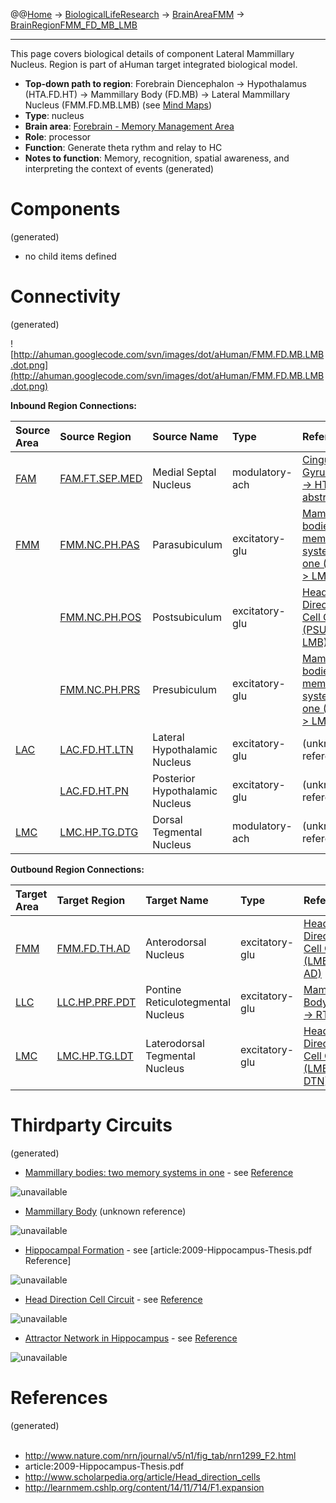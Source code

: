 @@[Home](Home.md) -> [BiologicalLifeResearch](BiologicalLifeResearch.md) -> [BrainAreaFMM](BrainAreaFMM.md) -> [BrainRegionFMM\_FD\_MB\_LMB](BrainRegionFMM_FD_MB_LMB.md)

---


This page covers biological details of component Lateral Mammillary Nucleus.
Region is part of aHuman target integrated biological model.

  * **Top-down path to region**: Forebrain Diencephalon -> Hypothalamus (HTA.FD.HT) -> Mammillary Body (FD.MB) -> Lateral Mammillary Nucleus (FMM.FD.MB.LMB) (see [Mind Maps](OverallMindMaps.md))
  * **Type**: nucleus
  * **Brain area**: [Forebrain - Memory Management Area](BrainAreaFMM.md)
  * **Role**: processor
  * **Function**: Generate theta rythm and relay to HC
  * **Notes to function**: Memory, recognition, spatial awareness, and interpreting the context of events
(generated)
# Components #
(generated)


  * no child items defined

# Connectivity #
(generated)


![http://ahuman.googlecode.com/svn/images/dot/aHuman/FMM.FD.MB.LMB.dot.png](http://ahuman.googlecode.com/svn/images/dot/aHuman/FMM.FD.MB.LMB.dot.png)

**Inbound Region Connections:**

| **Source Area** | **Source Region** | **Source Name** | **Type** | **Reference** |
|:----------------|:------------------|:----------------|:---------|:--------------|
| [FAM](BrainAreaFAM.md) | [FAM.FT.SEP.MED](BrainRegionFAM_FT_SEP_MED.md) | Medial Septal Nucleus | modulatory-ach | [Cingulate Gyrus (SEP -> HT, abstract)](http://www.thebrainlabs.com) |
| [FMM](BrainAreaFMM.md) | [FMM.NC.PH.PAS](BrainRegionFMM_NC_PH_PAS.md) | Parasubiculum   | excitatory-glu | [Mammillary bodies: two memory systems in one (PAS -> LMB)](http://www.nature.com/nrn/journal/v5/n1/fig_tab/nrn1299_F2.html) |
|                 | [FMM.NC.PH.POS](BrainRegionFMM_NC_PH_POS.md) | Postsubiculum   | excitatory-glu | [Head Direction Cell Circuit (PSUB -> LMB)](http://www.scholarpedia.org/article/Head_direction_cells) |
|                 | [FMM.NC.PH.PRS](BrainRegionFMM_NC_PH_PRS.md) | Presubiculum    | excitatory-glu | [Mammillary bodies: two memory systems in one (PRS -> LMB)](http://www.nature.com/nrn/journal/v5/n1/fig_tab/nrn1299_F2.html) |
| [LAC](BrainAreaLAC.md) | [LAC.FD.HT.LTN](BrainRegionLAC_FD_HT_LTN.md) | Lateral Hypothalamic Nucleus | excitatory-glu | (unknown reference) |
|                 | [LAC.FD.HT.PN](BrainRegionLAC_FD_HT_PN.md) | Posterior Hypothalamic Nucleus | excitatory-glu | (unknown reference) |
| [LMC](BrainAreaLMC.md) | [LMC.HP.TG.DTG](BrainRegionLMC_HP_TG_DTG.md) | Dorsal Tegmental Nucleus | modulatory-ach | (unknown reference) |

**Outbound Region Connections:**

| **Target Area** | **Target Region** | **Target Name** | **Type** | **Reference** |
|:----------------|:------------------|:----------------|:---------|:--------------|
| [FMM](BrainAreaFMM.md) | [FMM.FD.TH.AD](BrainRegionFMM_FD_TH_AD.md) | Anterodorsal Nucleus | excitatory-glu | [Head Direction Cell Circuit (LMB -> AD)](http://www.scholarpedia.org/article/Head_direction_cells) |
| [LLC](BrainAreaLLC.md) | [LLC.HP.PRF.PDT](BrainRegionLLC_HP_PRF_PDT.md) | Pontine Reticulotegmental Nucleus | excitatory-glu | [Mammillary Body (LMB -> RTG)](http://ahuman.googlecode.com/svn/images/wiki/research/biomodel/mb.jpg) |
| [LMC](BrainAreaLMC.md) | [LMC.HP.TG.LDT](BrainRegionLMC_HP_TG_LDT.md) | Laterodorsal Tegmental Nucleus | excitatory-glu | [Head Direction Cell Circuit (LMB -> DTN)](http://www.scholarpedia.org/article/Head_direction_cells) |

# Thirdparty Circuits #
(generated)

  * [Mammillary bodies: two memory systems in one](http://www.nature.com/nrn/journal/v5/n1/images/nrn1299-f2.jpg) - see [Reference](http://www.nature.com/nrn/journal/v5/n1/fig_tab/nrn1299_F2.html)

<img src='http://www.nature.com/nrn/journal/v5/n1/images/nrn1299-f2.jpg' alt='unavailable'>

<ul><li><a href='http://ahuman.googlecode.com/svn/images/wiki/research/biomodel/mb.jpg'>Mammillary Body</a> (unknown reference)</li></ul>

<img src='http://ahuman.googlecode.com/svn/images/wiki/research/biomodel/mb.jpg' alt='unavailable'>

<ul><li><a href='http://ahuman.googlecode.com/svn/images/wiki/research/brain/HF.jpg'>Hippocampal Formation</a> - see [article:2009-Hippocampus-Thesis.pdf Reference]</li></ul>

<img src='http://ahuman.googlecode.com/svn/images/wiki/research/brain/HF.jpg' alt='unavailable'>

<ul><li><a href='http://www.scholarpedia.org/w/images/6/63/Taube_Figure_5a.png'>Head Direction Cell Circuit</a> - see <a href='http://www.scholarpedia.org/article/Head_direction_cells'>Reference</a></li></ul>

<img src='http://www.scholarpedia.org/w/images/6/63/Taube_Figure_5a.png' alt='unavailable'>

<ul><li><a href='http://learnmem.cshlp.org/content/14/11/714/F1.large.jpg'>Attractor Network in Hippocampus</a> - see <a href='http://learnmem.cshlp.org/content/14/11/714/F1.expansion'>Reference</a></li></ul>

<img src='http://learnmem.cshlp.org/content/14/11/714/F1.large.jpg' alt='unavailable'>


<h1>References</h1>
(generated)<br>
<br>
<ul><li><a href='http://www.nature.com/nrn/journal/v5/n1/fig_tab/nrn1299_F2.html'>http://www.nature.com/nrn/journal/v5/n1/fig_tab/nrn1299_F2.html</a>
</li><li>article:2009-Hippocampus-Thesis.pdf<br>
</li><li><a href='http://www.scholarpedia.org/article/Head_direction_cells'>http://www.scholarpedia.org/article/Head_direction_cells</a>
</li><li><a href='http://learnmem.cshlp.org/content/14/11/714/F1.expansion'>http://learnmem.cshlp.org/content/14/11/714/F1.expansion</a></li></ul>
